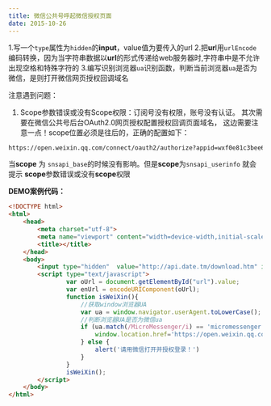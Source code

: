 ```yaml
---
title: 微信公共号呼起微信授权页面
date: 2015-10-26
---
```


1.写一个`type`属性为`hidden`的**input**，value值为要传入的url
2.把**ur**l用`urlEncode`编码转换，因为当字符串数据以**url**的形式传递给web服务器时,字符串中是不允许出现空格和特殊字符的
3.编写识别浏览器`ua`识别函数，判断当前浏览器`ua`是否为微信，是则打开微信网页授权回调域名

注意遇到问题：
1. Scope参数错误或没有Scope权限：订阅号没有权限，账号没有认证。
其次需要在微信公共号后台OAuth2.0网页授权配置授权回调页面域名，
这边需要注意一点！scope位置必须是往后的，正确的配置如下：

```html
https://open.weixin.qq.com/connect/oauth2/authorize?appid=wxf0e81c3bee622d60&redirect_uri=http%3A%2F%2Fnba.bluewebgame.com%2Foauth_response.php&response_type=code&scope=snsapi_userinfo&state=STATE#wechat_redirect
```
当**scope** 为 `snsapi_base`的时候没有影响。但是**scope**为`snsapi_userinfo` 就会提示 **scope**参数错误或没有**scope**权限


**DEMO案例代码：**
```html
<!DOCTYPE html>
<html>
    <head>
        <meta charset="utf-8">
        <meta name="viewport" content="width=device-width,initial-scale=1,minimum-scale=1,maximum-scale=1,user-scalable=no" />
        <title></title>
    </head>
    <body>
        <input type="hidden"  value="http://api.date.tm/download.htm" id="url" />
        <script type="text/javascript">
                var oUrl = document.getElementById("url").value;
                var enUrl = encodeURIComponent(oUrl);
                function isWeiXin(){
                    //获取window浏览器UA
                    var ua = window.navigator.userAgent.toLowerCase();
                    //判断浏览器UA是否为微信ua
                    if (ua.match(/MicroMessenger/i) == 'micromessenger') {
                        window.location.href='https://open.weixin.qq.com/connect/oauth2/authorize?appid=wx55b79a3a6e0ceccc&redirect_uri='+enUrl+'&response_type=code&scope=snsapi_userinfo&state=STATE#wechat_redirect';
                    } else {
                        alert('请用微信打开并授权登录！')
                    }
                }
                isWeiXin();
        </script>
    </body>
</html>
```



